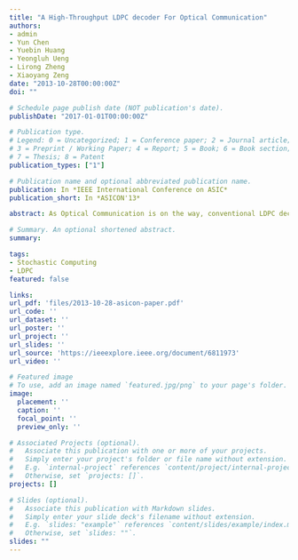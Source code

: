 ```yaml
---
title: "A High-Throughput LDPC decoder For Optical Communication"
authors:
- admin
- Yun Chen
- Yuebin Huang
- Yeongluh Ueng
- Lirong Zheng
- Xiaoyang Zeng
date: "2013-10-28T00:00:00Z"
doi: ""

# Schedule page publish date (NOT publication's date).
publishDate: "2017-01-01T00:00:00Z"

# Publication type.
# Legend: 0 = Uncategorized; 1 = Conference paper; 2 = Journal article;
# 3 = Preprint / Working Paper; 4 = Report; 5 = Book; 6 = Book section;
# 7 = Thesis; 8 = Patent
publication_types: ["1"]

# Publication name and optional abbreviated publication name.
publication: In *IEEE International Conference on ASIC*
publication_short: In *ASICON'13*

abstract: As Optical Communication is on the way, conventional LDPC decoders do not work well with the requirement for high throughput over 100 Gb/s. Many new LDPC decoder structures aiming at high throughput have been proposed, such as stochastic decoders, bit serial decoders, digit serial decoders and so forth. In this paper, a Min-Sum fully parallel structure using clock multiplexing is proposed, as an attempt to relieve the wiring problem. This decoder makes full use of clock edges comparing to conventional decoders. With SIMC 0.13um technology, our decoder achieves a throughput of 54.2 Gb/s at 200MHz for the WiMAX standard of 5/6 code rate. Our conjecture is that with lower feature size and higher clock frequency, 100 Gb/s could be achieved.

# Summary. An optional shortened abstract.
summary:

tags:
- Stochastic Computing
- LDPC
featured: false

links:
url_pdf: 'files/2013-10-28-asicon-paper.pdf'
url_code: ''
url_dataset: ''
url_poster: ''
url_project: ''
url_slides: ''
url_source: 'https://ieeexplore.ieee.org/document/6811973'
url_video: ''

# Featured image
# To use, add an image named `featured.jpg/png` to your page's folder. 
image:
  placement: ''
  caption: ''
  focal_point: ''
  preview_only: ''

# Associated Projects (optional).
#   Associate this publication with one or more of your projects.
#   Simply enter your project's folder or file name without extension.
#   E.g. `internal-project` references `content/project/internal-project/index.md`.
#   Otherwise, set `projects: []`.
projects: []

# Slides (optional).
#   Associate this publication with Markdown slides.
#   Simply enter your slide deck's filename without extension.
#   E.g. `slides: "example"` references `content/slides/example/index.md`.
#   Otherwise, set `slides: ""`.
slides: ""
---
```

